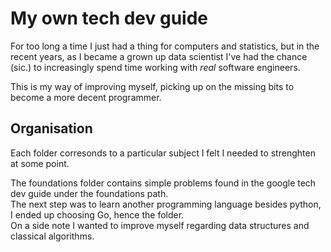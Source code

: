 # My own tech dev guide

For too long a time I just had a thing for computers and statistics, but in the recent years, as I became a grown up data scientist I've had the chance (sic.) to increasingly spend time working with *real* software engineers.

This is my way of improving myself, picking up on the missing bits to become a more decent programmer.

## Organisation

Each folder corresonds to a particular subject I felt I needed to strenghten at some point.

The foundations folder contains simple problems found in the google tech dev guide under the foundations path.  
The next step was to learn another programming language besides python, I ended up choosing Go, hence the folder.   
On a side note I wanted to improve myself regarding data structures and classical algorithms.